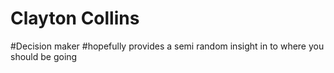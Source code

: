 # Clayton Collins
#Decision maker
#hopefully provides a semi random insight in to where you should be going
